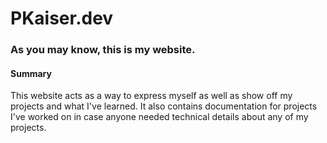# PKaiser.dev
### As you may know, this is my website.
#### Summary
This website acts as a way to express myself as well as show off my projects and what I've learned. It also contains documentation for projects I've worked on in case anyone needed technical details about any of my projects.
